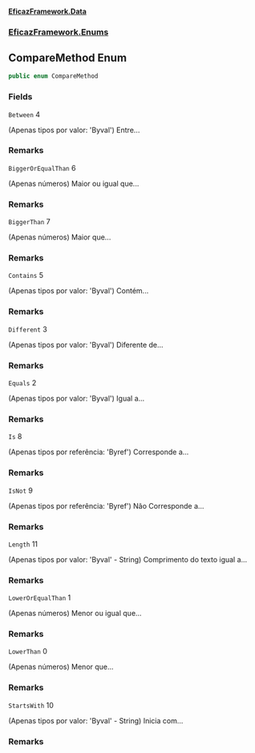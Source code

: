 #### [EficazFramework.Data](EficazFrameworkData.md 'EficazFramework Data')
### [EficazFramework.Enums](EficazFrameworkData.md#EficazFramework.Enums 'EficazFramework.Enums')

## CompareMethod Enum

```csharp
public enum CompareMethod
```
### Fields

<a name='EficazFramework.Enums.CompareMethod.Between'></a>

`Between` 4

(Apenas tipos por valor: 'Byval') Entre...

### Remarks

<a name='EficazFramework.Enums.CompareMethod.BiggerOrEqualThan'></a>

`BiggerOrEqualThan` 6

(Apenas números) Maior ou igual que...

### Remarks

<a name='EficazFramework.Enums.CompareMethod.BiggerThan'></a>

`BiggerThan` 7

(Apenas números) Maior que...

### Remarks

<a name='EficazFramework.Enums.CompareMethod.Contains'></a>

`Contains` 5

(Apenas tipos por valor: 'Byval') Contém...

### Remarks

<a name='EficazFramework.Enums.CompareMethod.Different'></a>

`Different` 3

(Apenas tipos por valor: 'Byval') Diferente de...

### Remarks

<a name='EficazFramework.Enums.CompareMethod.Equals'></a>

`Equals` 2

(Apenas tipos por valor: 'Byval') Igual a...

### Remarks

<a name='EficazFramework.Enums.CompareMethod.Is'></a>

`Is` 8

(Apenas tipos por referência: 'Byref') Corresponde a...

### Remarks

<a name='EficazFramework.Enums.CompareMethod.IsNot'></a>

`IsNot` 9

(Apenas tipos por referência: 'Byref') Não Corresponde a...

### Remarks

<a name='EficazFramework.Enums.CompareMethod.Length'></a>

`Length` 11

(Apenas tipos por valor: 'Byval' - String) Comprimento do texto igual a...

### Remarks

<a name='EficazFramework.Enums.CompareMethod.LowerOrEqualThan'></a>

`LowerOrEqualThan` 1

(Apenas números) Menor ou igual que...

### Remarks

<a name='EficazFramework.Enums.CompareMethod.LowerThan'></a>

`LowerThan` 0

(Apenas números) Menor que...

### Remarks

<a name='EficazFramework.Enums.CompareMethod.StartsWith'></a>

`StartsWith` 10

(Apenas tipos por valor: 'Byval' - String) Inicia com...

### Remarks